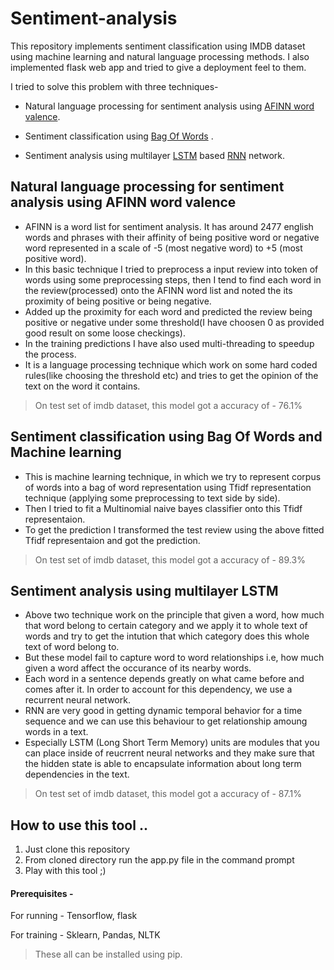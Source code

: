 # Sentiment-analysis

This repository implements sentiment classification using IMDB dataset using machine learning and natural language processing methods. I also implemented flask web app and tried to give a deployment feel to them.

I tried to solve this problem with three techniques-
- Natural language processing for sentiment analysis using [AFINN word valence](http://www2.imm.dtu.dk/pubdb/views/publication_details.php?id=6010). 

- Sentiment classification using [Bag Of Words](https://en.wikipedia.org/wiki/Bag-of-words_model) .

- Sentiment analysis using multilayer [LSTM](https://en.wikipedia.org/wiki/Long_short-term_memory) based [RNN](https://en.wikipedia.org/wiki/Recurrent_neural_network) network.

## Natural language processing for sentiment analysis using AFINN word valence

- AFINN is a word list for sentiment analysis. It has around 2477 english words and phrases with their affinity of being positive word or negative word represented in a scale of -5 (most negative word) to +5 (most positive word).
- In this basic technique I tried to preprocess a input review into token of words using some preprocessing steps, then I tend to find each word in the review(processed) onto the AFINN word list and noted the its proximity of being positive or being negative.
- Added up the proximity for each word and predicted the review being positive or negative under some threshold(I have choosen 0 as provided good result on some loose checkings). 
- In the training predictions I have also used multi-threading to speedup the process. 
- It is a language processing technique which work on some hard coded rules(like choosing the threshold etc) and tries to get the opinion of the text on the word it contains.
> On test set of imdb dataset, this model got a accuracy of - 76.1% 

## Sentiment classification using Bag Of Words and Machine learning

- This is machine learning technique, in which we try to represent corpus of words into a bag of word representation using Tfidf representation technique (applying some preprocessing to text side by side). 
- Then I tried to fit a Multinomial naive bayes classifier onto this Tfidf representaion.
- To get the prediction I transformed the test review using the above fitted Tfidf representaion and got the prediction.
>  On test set of imdb dataset, this model got a accuracy of - 89.3%

## Sentiment analysis using multilayer LSTM

- Above two technique work on the principle that given a word, how much that word belong to certain category and we apply it to whole text of words and try to get the intution that which category does this whole text of word belong to.
- But these model fail to capture word to word relationships i.e, how much given a word affect the occurance of its nearby words.
- Each word in a sentence depends greatly on what came before and comes after it. In order to account for this dependency, we use a recurrent neural network.
- RNN are very good in getting dynamic temporal behavior for a time sequence and we can use this behaviour to get relationship amoung words in a text.
- Especially LSTM (Long Short Term Memory) units are modules that you can place inside of reucrrent neural networks and they make sure that the hidden state is able to encapsulate information about long term dependencies in the text.
> On test set of imdb dataset, this model got a accuracy of - 87.1%
 
 ## How to use this tool ..
 
 1. Just clone this repository
 2. From cloned directory run the app.py file in the command prompt
 3. Play with this tool ;)
 
 #### Prerequisites -
 For running - Tensorflow, flask 
 
 For training - Sklearn, Pandas, NLTK
 
 > These all can be installed using pip.  
